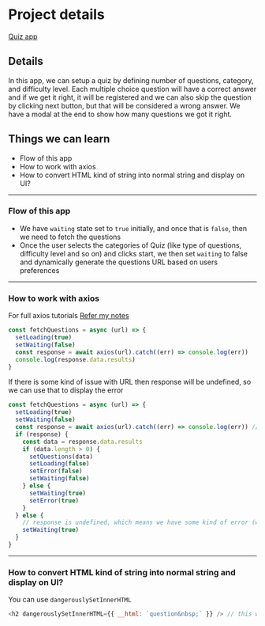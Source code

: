 # Project details

[Quiz app]()

## Details

In this app, we can setup a quiz by defining number of questions, category, and difficulty level. Each multiple choice question will have a correct answer and if we get it right, it will be registered and we can also skip the question by clicking next button, but that will be considered a wrong answer. We have a modal at the end to show how many questions we got it right.

## Things we can learn

- Flow of this app
- How to work with axios
- How to convert HTML kind of string into normal string and display on UI?

---

### Flow of this app

- We have `waiting` state set to `true` initially, and once that is `false`, then we need to fetch the questions
- Once the user selects the categories of Quiz (like type of questions, difficulty level and so on) and clicks start, we then set `waiting` to false and dynamically generate the questions URL based on users preferences

---

### How to work with axios

For full axios tutorials [Refer my notes](https://app.gitbook.com/s/-MVEiPUp08kYt33g51v7/languages-and-frameworks/axios)

```js
const fetchQuestions = async (url) => {
  setLoading(true)
  setWaiting(false)
  const response = await axios(url).catch((err) => console.log(err))
  console.log(response.data.results)
}
```

If there is some kind of issue with URL then response will be undefined, so we can use that to display the error

```js
const fetchQuestions = async (url) => {
  setLoading(true)
  setWaiting(false)
  const response = await axios(url).catch((err) => console.log(err)) // line 1
  if (response) {
    const data = response.data.results
    if (data.length > 0) {
      setQuestions(data)
      setLoading(false)
      setError(false)
      setWaiting(false)
    } else {
      setWaiting(true)
      setError(true)
    }
  } else {
    // response is undefined, which means we have some kind of error (we technically need to handle this here or in line1, but that's ok for now )
    setWaiting(true)
  }
}
```

---

### How to convert HTML kind of string into normal string and display on UI?

You can use `dangerouslySetInnerHTML`

```js
<h2 dangerouslySetInnerHTML={{ __html: `question&nbsp;` }} /> // this will be - question
```
